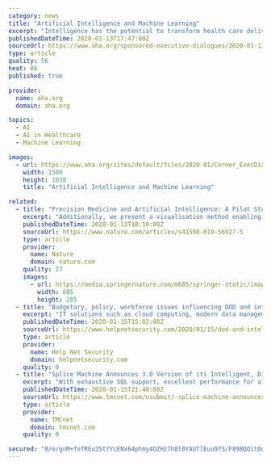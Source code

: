 ```yaml
---
category: news
title: "Artificial Intelligence and Machine Learning"
excerpt: "Intelligence has the potential to transform health care delivery and the patient experience. While artificial intelligence (AI) is still in the early stages of adoption, some organizations have started to incorporate intelligence into their clinical workflow and business operations to improve quality of care, patient satisfaction and engagement ..."
publishedDateTime: 2020-01-13T17:47:00Z
sourceUrl: https://www.aha.org/sponsored-executive-dialogues/2020-01-13-artificial-intelligence-and-machine-learning
type: article
quality: 56
heat: 86
published: true

provider:
  name: aha.org
  domain: aha.org

topics:
  - AI
  - AI in Healthcare
  - Machine Learning

images:
  - url: https://www.aha.org/sites/default/files/2020-01/Cerner_ExecDialogue_AI_120919_Banner.jpg
    width: 1500
    height: 1038
    title: "Artificial Intelligence and Machine Learning"

related:
  - title: "Precision Medicine and Artificial Intelligence: A Pilot Study on Deep Learning for Hypoglycemic Events Detection based on ECG"
    excerpt: "Additionally, we present a visualisation method enabling clinicians to visualise which part of the ECG signal (e.g., T-wave, ST-interval) is significantly associated with the hypoglycemic event in each subject, overcoming the intelligibility problem of deep-learning methods. These results advance the feasibility of a real-time, non-invasive ..."
    publishedDateTime: 2020-01-13T10:10:00Z
    sourceUrl: https://www.nature.com/articles/s41598-019-56927-5
    type: article
    provider:
      name: Nature
      domain: nature.com
    quality: 27
    images:
      - url: https://media.springernature.com/m685/springer-static/image/art%3A10.1038%2Fs41598-019-56927-5/MediaObjects/41598_2019_56927_Fig1_HTML.png
        width: 685
        height: 285
  - title: "Budgetary, policy, workforce issues influencing DOD and intelligence community IT priorities"
    excerpt: "IT solutions such as cloud computing, modern data management, big data, cybersecurity and artificial intelligence are in high demand by intelligence agencies with increasingly complex national security missions. Deltek forecasts growth in IC IT investments from $9.9 billion in FY 2019 to $11.0 billion in FY 2024 at a Compound Annual Growth Rate ..."
    publishedDateTime: 2020-01-15T15:02:00Z
    sourceUrl: https://www.helpnetsecurity.com/2020/01/15/dod-and-intelligence-community-it-priorities/
    type: article
    provider:
      name: Help Net Security
      domain: helpnetsecurity.com
    quality: 0
  - title: "Splice Machine Announces 3.0 Version of its Intelligent, Distributed SQL Data Platform, Available in Q1 2020"
    excerpt: "With exhaustive SQL support, excellent performance for all workloads, native machine learning and AI capabilities, and unified deployment on-premise and on the cloud, Splice Machine's intelligent SQL platform is uniquely positioned as the database of choice for application modernization. \"We are excited about Splice Machine's new 3.0 version ..."
    publishedDateTime: 2020-01-15T21:40:00Z
    sourceUrl: https://www.tmcnet.com/usubmit/-splice-machine-announces-30-version-its-intelligent-distributed-/2020/01/15/9081873.htm
    type: article
    provider:
      name: TMCnet
      domain: tmcnet.com
    quality: 0

secured: "8/e/gnM+feTREu35tYYcENx64phmy4OZHz7h8l0YAUTlEuu97S/F89BQQitOodxn5h/vbqQL9VzD7xympJDKC0zijgkUbfTgbh0T/XDlvpfuL8L7TmArPTB7kcCSpQWVQ0LqHNWphL+/zffk8VckZaB9cMK+hVBRGmTe/vkhGg5/X3iDgeC6Ml4T3OlFQR8Y0YXj5uZtaUpX5lB6LDKW4QUCpO7p0P4FXUDZvTuAy+J9DykLFR1cnMJ4tW/LRMD0fMx6ze2LIGtpp15CFNF0M3nQzAS0gkTAObVhsnmT1SQRU9+RIxYWzN5Vj8TEh9msD2y6qy+qtjHjVRx4iTiyy5ZxVX8myWhK/9FwGFM7hNw8A3i6BizQmC7ps+T8Vy0QQdGUFHoV+K3rIGoHh6VFfQjRynrbl0OlVdNYqaUML3dnh2hKFApUFfbHwCQ2E1O7S38GfP26KmrTQeFfmkCZBA==;IjyMmyA2mKloL17YHpta7Q=="
---
```


